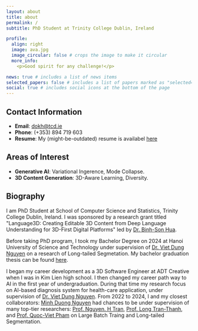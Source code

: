 ```yaml
---
layout: about
title: about
permalink: /
subtitle: PhD Student at Trinity College Dublin, Ireland

profile:
  align: right
  image: ava.jpg
  image_circular: false # crops the image to make it circular
  more_info: 
    <p>Good spirit for any challenge!</p>

news: true # includes a list of news items
selected_papers: false # includes a list of papers marked as "selected={true}"
social: true # includes social icons at the bottom of the page
---
```


## Contact Information
- **Email**: dokh@tcd.ie
- **Phone**: (+353) 894 719 603
- **Resume**: My (might-be-outdated) resume is availabel [here](assets/pdf/profile/cv.pdf)

## Areas of Interest
- **Generative AI**: Variational Ingerence, Mode Collapse.
- **3D Content Generation**: 3D-Aware Learning, Diversity.

## Biography 

I am PhD Student at School of Computer Science and Statistics, Trinity College Dublin, Ireland. I was sponsored by a research grant titled "Language3D: Creating Editable 3D Content from Deep Language Understanding for 3D-First Digital Platforms" led by [Dr. Binh-Son Hua](https://sonhua.github.io/).

Before taking PhD program, I took my Bachelor Degree on 2024 at Hanoi University of Science and Technology under supervision of [Dr. Viet Dung Nguyen](https://scholar.google.com/citations?user=3FN8qi0AAAAJ&hl=en) on a research of Long-tailed Segmetation. My bachelor graduation thesis can be found [here](assets/pdf/thesis/grad.pdf). 

I began my career development as a 3D Software Engineer at ADT Creative when I was in Kim Lien high school. I then changed my career path way to AI in the first year of undergraduation. During that time my research focus on AI-based diagnosis system for health-care application, under supervision of [Dr. Viet Dung Nguyen](https://scholar.google.com/citations?user=3FN8qi0AAAAJ&hl=en). From 2022 to 2024, I and my closest collaborators: [Minh Duong Nguyen](https://scholar.google.com/citations?user=3ea0RLkAAAAJ&hl=en) had chances to be under supervision of many top-tier researchers: [Prof. Nguyen. H Tran](https://nguyenhoangtran.github.io/), [Prof. Long Tran-Thanh](https://warwick.ac.uk/fac/sci/dcs/people/long_tran-thanh/), and [Prof. Quoc-Viet Pham](https://www.scss.tcd.ie/viet.pham/) on Large Batch Traing and Long-tailed Segmentation.